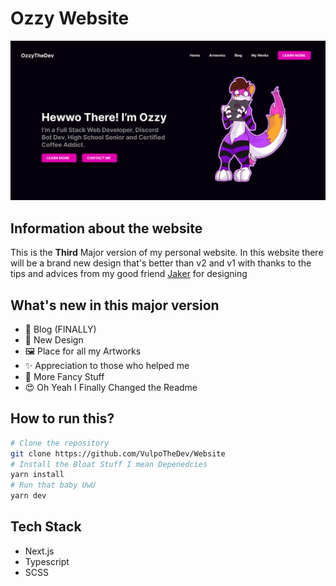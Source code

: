 # Ozzy Website

![Preview of the design of the website](public/images/banner.png)

## Information about the website

This is the **Third** Major version of my personal website. In this website there will be a brand new design that's better than v2 and v1 with thanks to the tips and advices from my good friend [Jaker](https://github.com/jakewazhere) for designing

## What's new in this major version

- 🧾 Blog (FINALLY)
- 🎨 New Design
- 🖼️ Place for all my Artworks
- ✨ Appreciation to those who helped me
- 🤵 More Fancy Stuff
- 😍 Oh Yeah I Finally Changed the Readme

## How to run this?

```bash
# Clone the repository
git clone https://github.com/VulpoTheDev/Website
# Install the Bloat Stuff I mean Depenedcies
yarn install
# Run that baby UwU
yarn dev
```

## Tech Stack

- Next.js
- Typescript
- SCSS
